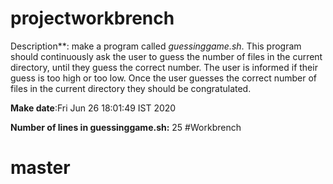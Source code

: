 # projectworkbrench
Description**: make a program called *guessinggame.sh*. This program should continuously ask the user to guess the number of files in the current directory, until they guess the correct number. The user is informed if their guess is too high or too low. Once the user guesses the correct number of files in the current directory they should be congratulated.

**Make date**:Fri Jun 26 18:01:49 IST 2020

**Number of lines in guessinggame.sh:** 25
#Workbrench
# master
